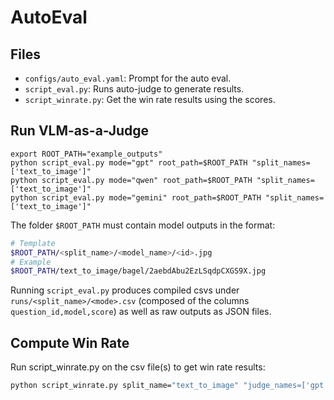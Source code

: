 # AutoEval

## Files
- `configs/auto_eval.yaml`: Prompt for the auto eval.
- `script_eval.py`: Runs auto-judge to generate results.
- `script_winrate.py`: Get the win rate results using the scores.

## Run VLM-as-a-Judge
```
export ROOT_PATH="example_outputs"
python script_eval.py mode="gpt" root_path=$ROOT_PATH "split_names=['text_to_image']"
python script_eval.py mode="qwen" root_path=$ROOT_PATH "split_names=['text_to_image']"
python script_eval.py mode="gemini" root_path=$ROOT_PATH "split_names=['text_to_image']"
```

The folder `$ROOT_PATH` must contain model outputs in the format:
```bash
# Template
$ROOT_PATH/<split_name>/<model_name>/<id>.jpg
# Example
$ROOT_PATH/text_to_image/bagel/2aebdAbu2EzLSqdpCXGS9X.jpg
```

Running `script_eval.py` produces compiled csvs under `runs/<split_name>/<mode>.csv` (composed of the columns `question_id,model,score`) as well as raw outputs as JSON files.

## Compute Win Rate
Run script_winrate.py on the csv file(s) to get win rate results:
```bash
python script_winrate.py split_name="text_to_image" "judge_names=['gpt']"
```
